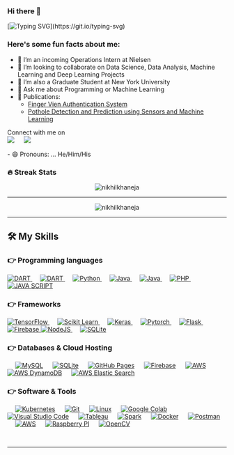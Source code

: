### Hi there 👋


[![Typing SVG](https://readme-typing-svg.herokuapp.com?font=Architects+Daughter&color=7AF79A&size=30&lines=Hey!+It's+Nikhil!;I'm+a+Data+Science+Enthusiast;)](https://git.io/typing-svg)


<h3> Here's some fun facts about me: </h3>

- 🔭 I’m an incoming Operations Intern at Nielsen
- 👯 I’m looking to collaborate on Data Science, Data Analysis, Machine Learning and Deep Learning Projects
- 🤔 I’m also a Graduate Student at New York University
- 💬 Ask me about Programming or Machine Learning 
-  📰 Publications: 
	-	[Finger Vien Authentication System](https://ieeexplore.ieee.org/document/9402594) 
	- [Pothole Detection and Prediction using Sensors and Machine Learning](http://thegrenze.com/index.php?display=page&view=journalabstract&absid=709&id=8)

<p>Connect with me on
<br>	
<a target="_blank" href="https://www.linkedin.com/in/nikhil-khaneja-3001/"><img src="https://img.shields.io/badge/-LinkedIn-0077B5?style=for-the-badge&logo=Linkedin&logoColor=white"></img></a>
&emsp;
<a target="_blank" href="mailto:nkhaneja09@gmail.com"
><img src="https://img.shields.io/badge/-Gmail-D14836?style=for-the-badge&logo=Gmail&logoColor=white"></img></a>
&emsp;



<br>
</p>
- 😄 Pronouns: ... He/Him/His

### 🔥 Streak Stats
<p align="center"><img src="https://github-readme-stats.vercel.app/api?username=nikhilkhaneja&theme=gruvbox" alt="nikhilkhaneja"  /></p>

<hr>
 
<p align="center" ><img src="https://github-readme-stats.vercel.app/api/top-langs?username=nikhilkhaneja&show_icons=true&layout=compact&locale=en&theme=gruvbox" alt="nikhilkhaneja" /></p>

<hr>





## 🛠️ My Skills

### 👉 Programming languages

<p align="left"> 
  

  <a href="#">
    <img alt="DART" src="https://img.shields.io/badge/R-0175C2?style=for-the-badge&logo=r&logoColor=white"/>
  </a>
&emsp;
 <a href="#">
    <img alt="DART" src="https://img.shields.io/badge/c++-%2300599C.svg?style=for-the-badge&logo=c%2B%2B&logoColor=white"/>
  </a>
&emsp;
<a href="#">
    <img alt="Python" src="https://img.shields.io/badge/Python-FFD43B?style=for-the-badge&logo=python&logoColor=darkgreen"/>
  </a>
  &emsp;
<a href="#">
    <img alt="Java" src="https://img.shields.io/badge/Java-ED8B00?style=for-the-badge&logo=java&logoColor=white"/>
  </a>
  &emsp;
<a href="#">
    <img alt="Java" src="https://img.shields.io/badge/mysql-%2300f.svg?style=for-the-badge&logo=mysql&logoColor=white"/>
  </a>
&emsp;
<a href="#">
    <img alt="PHP" src="https://img.shields.io/badge/php-%23777BB4.svg?style=for-the-badge&logo=php&logoColor=white"/>
  </a>
	&emsp;
<a href="#">
    <img alt="JAVA SCRIPT" src="https://img.shields.io/badge/JavaScript-F7DF1E?style=for-the-badge&logo=javascript&logoColor=black"/>
  </a>
</p>

### 👉 Frameworks
<p align="left"> 
  <a href="#" target="_blank"> 
   <img alt="TensorFlow" src="https://img.shields.io/badge/TensorFlow-FF6F00?style=for-the-badge&logo=TensorFlow&logoColor=white">
  </a>   
  &emsp;
  <a href="#" target="_blank">
    <img alt="Scikit Learn" src="https://img.shields.io/badge/scikit_learn-F7931E?style=for-the-badge&logo=scikit-learn&logoColor=white">
  </a> 
   &emsp;
  <a href="#" target="_blank"> 
    <img alt="Keras" src="https://img.shields.io/badge/Keras-D00000?style=for-the-badge&logo=Keras&logoColor=white"/>
  </a>
  &emsp;
  <a href="#" target="_blank"> 
    <img alt="Pytorch" src="https://img.shields.io/badge/PyTorch-EE4C2C?style=for-the-badge&logo=PyTorch&logoColor=white"/>
  </a>
	&emsp;
  <a href="#" target="_blank"> 
     <img alt="Flask" src="https://img.shields.io/badge/flask-%23000.svg?style=for-the-badge&logo=flask&logoColor=white">
   </a>
	&emsp;
  <a href="#" target="_blank"> 
     <img alt="Firebase" src="https://img.shields.io/badge/Firebase-039BE5?style=for-the-badge&logo=Firebase&logoColor=white">
   </a>
	<a href="#" target="_blank"> 
     <img alt="NodeJS" src="https://img.shields.io/badge/node.js-6DA55F?style=for-the-badge&logo=node.js&logoColor=white">
   </a>
	&emsp;
  <a href="#" target="_blank"> 
     <img alt="SQLite" src="https://img.shields.io/badge/SQLite-07405E?style=for-the-badge&logo=sqlite&logoColor=white">
   </a>
</p>

### 👉 Databases & Cloud Hosting
<p align="left">
  &emsp;
    <a href="#"><img alt="MySQL" src="https://img.shields.io/badge/MySQL-00000F?style=for-the-badge&logo=mysql&logoColor=white"></a>
  &emsp;
    <a href="#/"><img alt="SQLite" src ="https://img.shields.io/badge/SQLite-07405E?style=for-the-badge&logo=sqlite&logoColor=white"/></a>
  &emsp;
    <a href="#"><img alt="GitHub Pages" src="https://img.shields.io/badge/GitHub-100000?style=for-the-badge&logo=github&logoColor=white"></a>
  &emsp;
<a href="#"><img alt="Firebase" src ="https://img.shields.io/badge/firebase-ffca28?style=for-the-badge&logo=firebase&logoColor=black"></a>
	 &emsp;
<a href="#"><img alt="AWS" src ="https://img.shields.io/badge/AWS-%23FF9900.svg?style=for-the-badge&logo=amazon-aws&logoColor=white"></a>
	&emsp;
<a href="#"><img alt="AWS DynamoDB" src ="https://img.shields.io/badge/Amazon%20DynamoDB-4053D6?style=for-the-badge&logo=Amazon%20DynamoDB&logoColor=white"></a>
	&emsp;
<a href="#"><img alt="AWS Elastic Search" src ="https://img.shields.io/badge/Elastic_Search-005571?style=for-the-badge&logo=elasticsearch&logoColor=white"></a>
 </p>

 ### 👉 Software & Tools
 
<p>
  &emsp;
    <a href="#"><img alt="Kubernetes" src="https://img.shields.io/badge/kubernetes-%23326ce5.svg?style=for-the-badge&logo=kubernetes&logoColor=white"></a>
  &emsp;
    <a href="#"><img alt="Git" src="https://img.shields.io/badge/Git-F05032?style=for-the-badge&logo=git&logoColor=white"></a>
  &emsp;
    <a href="#"><img alt="Linux" src="https://img.shields.io/badge/Linux-FCC624?style=for-the-badge&logo=linux&logoColor=black"></a>
  &emsp;
    <a href="#"><img alt="Google Colab" src="https://img.shields.io/badge/Colab-F9AB00?style=for-the-badge&logo=googlecolab&color=525252"></a>
  &emsp;
    <a href="#"><img alt="Visual Studio Code" src="https://img.shields.io/badge/Visual_Studio_Code-0078D4?style=for-the-badge&logo=visual%20studio%20code&logoColor=white"></a>
  &emsp;
    <a href="#"><img alt="Tableau" src="https://img.shields.io/badge/Tableau-E97627?style=for-the-badge&logo=Tableau&logoColor=white"></a>
&emsp;
    <a href="#"><img alt="Spark" src="https://img.shields.io/badge/Apache_Spark-FFFFFF?style=for-the-badge&logo=apachespark&logoColor=#E35A16"></a>
    &emsp;
    <a href="#"><img alt="Docker" src="https://img.shields.io/badge/Docker-2CA5E0?style=for-the-badge&logo=docker&logoColor=white"></a>
     &emsp;
    <a href="#"><img alt="Postman" src="https://img.shields.io/badge/Postman-FF6C37?style=for-the-badge&logo=Postman&logoColor=white"></a>
     &emsp;
    <a href="#"><img alt="AWS" src="https://img.shields.io/badge/Amazon_AWS-232F3E?style=for-the-badge&logo=amazon-aws&logoColor=white"></a>
    &emsp;
    <a href="#"><img alt="Raspberry PI" src="https://img.shields.io/badge/Raspberry%20Pi-A22846?style=for-the-badge&logo=Raspberry%20Pi&logoColor=white"></a>
    &emsp;
     <a href="#"><img alt="OpenCV" src="https://img.shields.io/badge/opencv-%23white.svg?style=for-the-badge&logo=opencv&logoColor=white"></a>
    &emsp; 
    
</p>


<br/>

------


